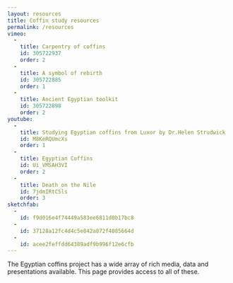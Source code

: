 ```yaml
---
layout: resources
title: Coffin study resources
permalink: /resources
vimeo:
  -
    title: Carpentry of coffins
    id: 305722937
    order: 2
  -
    title: A symbol of rebirth
    id: 305722885
    order: 1
  -
    title: Ancient Egyptian toolkit
    id: 305722898
    order: 2
youtube:
  -
    title: Studying Egyptian coffins from Luxor by Dr.Helen Strudwick
    id: M8KeRQUmcXs
    order: 1
  -
    title: Egyptian Coffins
    id: Ui_VMSAH3VI
    order: 2
  -
    title: Death on the Nile
    id: 7jdmIRtCSls
    order: 3
sketchfab:
  -
    id: f9d016e4f74449a583ee6811d0b17bc8
  -
    id: 37128a12fc4d4c5e842a872f4085664d
  -
    id: acee2feffdd64389adf9b996f12e6cfb
---
```


The Egyptian coffins project has a wide array of rich media, data and presentations available. This
page provides access to all of these.
